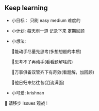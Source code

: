 ## Keep learning

 
- 小目标： 只刷 easy medium 难度的
- 小计划: 每天刷一道 记录下来 定期回顾
- 小想法: 

  💐能动手尽量先思考(多想想题的本质)
  
  💐思考不了再动手(看看题解啥的)
  
  💐万事俱备双管齐下有奇效(看题解，加回顾)
  
  💐他日归来忆往昔(泪流满面)
  
- 小可爱: krishnan


👏 请移步 Issues 观战 !
